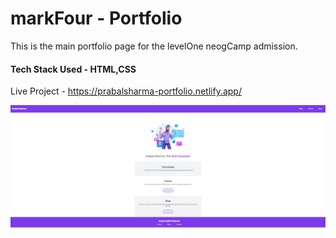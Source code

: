#  markFour - Portfolio

This is the main portfolio page for the levelOne neogCamp admission.
#### Tech Stack Used - HTML,CSS

Live Project - https://prabalsharma-portfolio.netlify.app/

[![homePage](https://raw.githubusercontent.com/prabalsh19/markFour/main/new.PNG?raw=true "homePage")](https://raw.githubusercontent.com/prabalsh19/markFour/main/new.PNG?raw=true "homePage")

